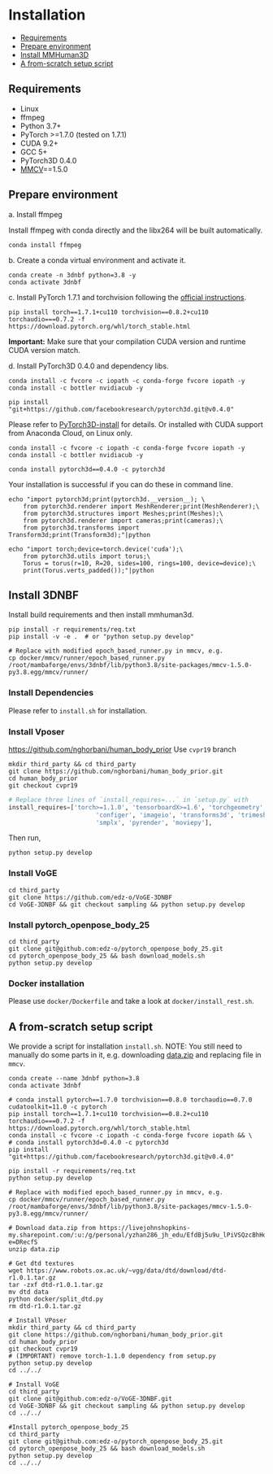 # Installation

<!-- TOC -->

- [Requirements](#requirements)
- [Prepare environment](#prepare-environment)
- [Install MMHuman3D](#install-mmhuman3d)
- [A from-scratch setup script](#a-from-scratch-setup-script)

<!-- TOC -->

## Requirements

- Linux
- ffmpeg
- Python 3.7+
- PyTorch >=1.7.0 (tested on 1.7.1)
- CUDA 9.2+
- GCC 5+
- PyTorch3D 0.4.0
- [MMCV](https://github.com/open-mmlab/mmcv)==1.5.0

## Prepare environment

a. Install ffmpeg

Install ffmpeg with conda directly and the libx264 will be built automatically.

```shell
conda install ffmpeg
```

b. Create a conda virtual environment and activate it.

```shell
conda create -n 3dnbf python=3.8 -y
conda activate 3dnbf
```

c. Install PyTorch 1.7.1 and torchvision following the [official instructions](https://pytorch.org/).
```shell
pip install torch==1.7.1+cu110 torchvision==0.8.2+cu110 torchaudio===0.7.2 -f https://download.pytorch.org/whl/torch_stable.html
```

**Important:** Make sure that your compilation CUDA version and runtime CUDA version match.

d. Install PyTorch3D 0.4.0 and dependency libs.

```shell
conda install -c fvcore -c iopath -c conda-forge fvcore iopath -y
conda install -c bottler nvidiacub -y

pip install "git+https://github.com/facebookresearch/pytorch3d.git@v0.4.0"
```
Please refer to [PyTorch3D-install](https://github.com/facebookresearch/pytorch3d/blob/main/INSTALL.md) for details.
Or installed with  CUDA support from Anaconda Cloud, on Linux only.
```shell
conda install -c fvcore -c iopath -c conda-forge fvcore iopath -y
conda install -c bottler nvidiacub -y

conda install pytorch3d==0.4.0 -c pytorch3d
```
Your installation is successful if you can do these in command line.

```shell
echo "import pytorch3d;print(pytorch3d.__version__); \
    from pytorch3d.renderer import MeshRenderer;print(MeshRenderer);\
    from pytorch3d.structures import Meshes;print(Meshes);\
    from pytorch3d.renderer import cameras;print(cameras);\
    from pytorch3d.transforms import Transform3d;print(Transform3d);"|python

echo "import torch;device=torch.device('cuda');\
    from pytorch3d.utils import torus;\
    Torus = torus(r=10, R=20, sides=100, rings=100, device=device);\
    print(Torus.verts_padded());"|python
```

## Install 3DNBF

Install build requirements and then install mmhuman3d.

```shell
pip install -r requirements/req.txt
pip install -v -e .  # or "python setup.py develop"

# Replace with modified epoch_based_runner.py in mmcv, e.g.
cp docker/mmcv/runner/epoch_based_runner.py /root/mambaforge/envs/3dnbf/lib/python3.8/site-packages/mmcv-1.5.0-py3.8.egg/mmcv/runner/
```

### Install Dependencies

Please refer to `install.sh` for installation. 

### Install Vposer
https://github.com/nghorbani/human_body_prior
Use `cvpr19` branch
```
mkdir third_party && cd third_party
git clone https://github.com/nghorbani/human_body_prior.git
cd human_body_prior
git checkout cvpr19
```

```python
# Replace three lines of `install_requires=...` in `setup.py` with
install_requires=['torch>=1.1.0', 'tensorboardX>=1.6', 'torchgeometry', 'opencv-python','configer>=1.4',
                        'configer', 'imageio', 'transforms3d', 'trimesh',
                        'smplx', 'pyrender', 'moviepy'],
```
Then run,
```
python setup.py develop
```

### Install VoGE
```
cd third_party
git clone https://github.com/edz-o/VoGE-3DNBF
cd VoGE-3DNBF && git checkout sampling && python setup.py develop
```

### Install pytorch_openpose_body_25

```
cd third_party
git clone git@github.com:edz-o/pytorch_openpose_body_25.git
cd pytorch_openpose_body_25 && bash download_models.sh
python setup.py develop
```

### Docker installation

Please use `docker/Dockerfile` and take a look at `docker/install_rest.sh`. 

## A from-scratch setup script

We provide a script for installation `install.sh`. NOTE: You still need to manually do some parts in it, e.g. downloading [data.zip](https://livejohnshopkins-my.sharepoint.com/:u:/g/personal/yzhan286_jh_edu/EfdBj5u9u_lPiVSQzcBhHdwBRsDyjk1xET5hFYKTGzOf5w?e=DRecfS) and replacing file in `mmcv`. 

```shell
conda create --name 3dnbf python=3.8
conda activate 3dnbf

# conda install pytorch==1.7.0 torchvision==0.8.0 torchaudio==0.7.0 cudatoolkit=11.0 -c pytorch
pip install torch==1.7.1+cu110 torchvision==0.8.2+cu110 torchaudio===0.7.2 -f https://download.pytorch.org/whl/torch_stable.html
conda install -c fvcore -c iopath -c conda-forge fvcore iopath && \
# conda install pytorch3d=0.4.0 -c pytorch3d
pip install "git+https://github.com/facebookresearch/pytorch3d.git@v0.4.0"

pip install -r requirements/req.txt
python setup.py develop

# Replace with modified epoch_based_runner.py in mmcv, e.g.
cp docker/mmcv/runner/epoch_based_runner.py /root/mambaforge/envs/3dnbf/lib/python3.8/site-packages/mmcv-1.5.0-py3.8.egg/mmcv/runner/

# Download data.zip from https://livejohnshopkins-my.sharepoint.com/:u:/g/personal/yzhan286_jh_edu/EfdBj5u9u_lPiVSQzcBhHdwBRsDyjk1xET5hFYKTGzOf5w?e=DRecfS
unzip data.zip

# Get dtd textures
wget https://www.robots.ox.ac.uk/~vgg/data/dtd/download/dtd-r1.0.1.tar.gz
tar -zxf dtd-r1.0.1.tar.gz
mv dtd data
python docker/split_dtd.py
rm dtd-r1.0.1.tar.gz

# Install VPoser
mkdir third_party && cd third_party
git clone https://github.com/nghorbani/human_body_prior.git
cd human_body_prior
git checkout cvpr19
# (IMPORTANT) remove torch-1.1.0 dependency from setup.py
python setup.py develop
cd ../../

# Install VoGE
cd third_party
git clone git@github.com:edz-o/VoGE-3DNBF.git
cd VoGE-3DNBF && git checkout sampling && python setup.py develop
cd ../../

#Install pytorch_openpose_body_25
cd third_party
git clone git@github.com:edz-o/pytorch_openpose_body_25.git
cd pytorch_openpose_body_25 && bash download_models.sh
python setup.py develop
cd ../../
```
